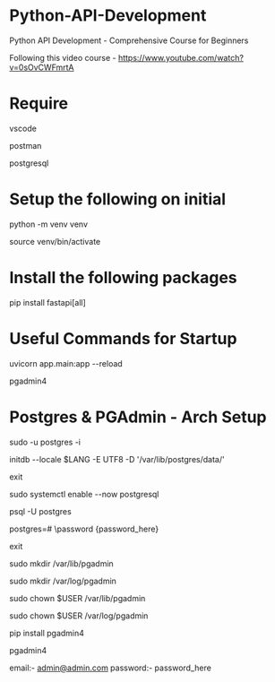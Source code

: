 # Python-API-Development
 Python API Development - Comprehensive Course for Beginners


 Following this video course - https://www.youtube.com/watch?v=0sOvCWFmrtA


# Require
vscode

postman

postgresql


# Setup the following on initial
python -m venv venv

source venv/bin/activate


# Install the following packages
pip install fastapi[all]


# Useful Commands for Startup
uvicorn app.main:app --reload

pgadmin4


# Postgres & PGAdmin - Arch Setup
sudo -u postgres -i

initdb --locale $LANG -E UTF8 -D '/var/lib/postgres/data/'

exit

sudo systemctl enable --now postgresql

psql -U postgres

postgres=# \password {password_here}

exit

sudo mkdir /var/lib/pgadmin

sudo mkdir /var/log/pgadmin

sudo chown $USER /var/lib/pgadmin

sudo chown $USER /var/log/pgadmin

pip install pgadmin4

pgadmin4

email:- admin@admin.com
password:- password_here